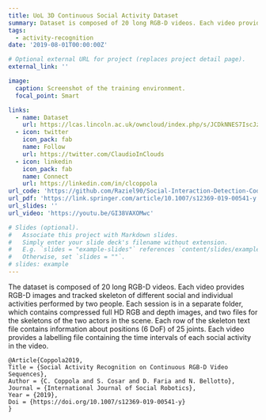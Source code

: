 ```yaml
---
title: UoL 3D Continuous Social Activity Dataset
summary: Dataset is composed of 20 long RGB-D videos. Each video provides RGB-D images and tracked skeleton of different social and individual activities performed by two people.
tags:
  - activity-recognition
date: '2019-08-01T00:00:00Z'

# Optional external URL for project (replaces project detail page).
external_link: ''

image:
  caption: Screenshot of the training environment.
  focal_point: Smart

links:
  - name: Dataset
    url: https://lcas.lincoln.ac.uk/owncloud/index.php/s/JCDkNNES7IscJzs
  - icon: twitter
    icon_pack: fab
    name: Follow
    url: https://twitter.com/ClaudioInClouds
  - icon: linkedin
    icon_pack: fab
    name: Connect
    url: https://linkedin.com/in/clcoppola
url_code: 'https://github.com/Raziel90/Social-Interaction-Detection-Code'
url_pdf: 'https://link.springer.com/article/10.1007/s12369-019-00541-y'
url_slides: ''
url_video: 'https://youtu.be/GI38VAXOMwc'

# Slides (optional).
#   Associate this project with Markdown slides.
#   Simply enter your slide deck's filename without extension.
#   E.g. `slides = "example-slides"` references `content/slides/example-slides.md`.
#   Otherwise, set `slides = ""`.
# slides: example
---
```


The dataset is composed of 20 long RGB-D videos. Each video provides RGB-D images and tracked skeleton of different social and individual activities performed by two people.
Each session is in a separate folder, which contains compressed full HD RGB and depth images, and two files for the skeletons of the two actors in the scene. Each row of the skeleton text file contains information about positions (6 DoF) of 25 joints.
Each video provides a labelling file containing the time intervals of each social activity in the video.
```
@Article{Coppola2019,
Title = {Social Activity Recognition on Continuous RGB-D Video Sequences},
Author = {C. Coppola and S. Cosar and D. Faria and N. Bellotto},
Journal = {International Journal of Social Robotics},
Year = {2019},
Doi = {https://doi.org/10.1007/s12369-019-00541-y}
}
```
